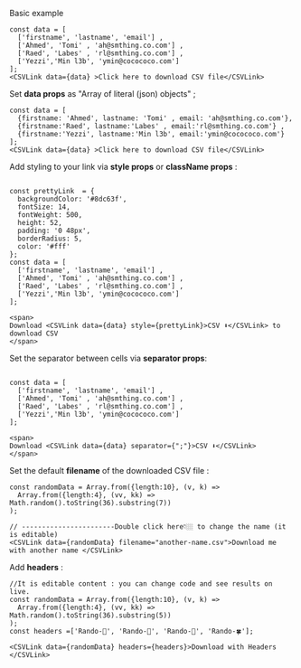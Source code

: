 Basic example

```
const data = [
  ['firstname', 'lastname', 'email'] ,
  ['Ahmed', 'Tomi' , 'ah@smthing.co.com'] ,
  ['Raed', 'Labes' , 'rl@smthing.co.com'] ,
  ['Yezzi','Min l3b', 'ymin@cocococo.com']
];
<CSVLink data={data} >Click here to download CSV file</CSVLink>
```

Set **data props** as "Array of literal (json) objects" ;

```
const data = [
  {firstname: 'Ahmed', lastname: 'Tomi' , email: 'ah@smthing.co.com'},
  {firstname:'Raed', lastname:'Labes' , email:'rl@smthing.co.com'} ,
  {firstname:'Yezzi', lastname:'Min l3b', email:'ymin@cocococo.com'}
];
<CSVLink data={data} >Click here to download CSV file</CSVLink>
```



Add styling to your link via **style props** or **className props** :

```example

const prettyLink  = {
  backgroundColor: '#8dc63f',
  fontSize: 14,
  fontWeight: 500,
  height: 52,
  padding: '0 48px',
  borderRadius: 5,
  color: '#fff'
};
const data = [
  ['firstname', 'lastname', 'email'] ,
  ['Ahmed', 'Tomi' , 'ah@smthing.co.com'] ,
  ['Raed', 'Labes' , 'rl@smthing.co.com'] ,
  ['Yezzi','Min l3b', 'ymin@cocococo.com']
];

<span>
Download <CSVLink data={data} style={prettyLink}>CSV ⬇</CSVLink> to download CSV
</span>

```

Set the separator between cells  via **separator props**:
```example

const data = [
  ['firstname', 'lastname', 'email'] ,
  ['Ahmed', 'Tomi' , 'ah@smthing.co.com'] ,
  ['Raed', 'Labes' , 'rl@smthing.co.com'] ,
  ['Yezzi','Min l3b', 'ymin@cocococo.com']
];

<span>
Download <CSVLink data={data} separator={";"}>CSV ⬇</CSVLink>
</span>

```


Set the default **filename** of the downloaded CSV file :

```
const randomData = Array.from({length:10}, (v, k) =>
  Array.from({length:4}, (vv, kk) => Math.random().toString(36).substring(7))
);

// -----------------------Double click here👇🏼 to change the name (it is editable)
<CSVLink data={randomData} filename="another-name.csv">Download me with another name </CSVLink>
```

Add **headers**  :

```
//It is editable content : you can change code and see results on live.
const randomData = Array.from({length:10}, (v, k) =>
  Array.from({length:4}, (vv, kk) => Math.random().toString(36).substring(5))
);
const headers =['Rando-🍌', 'Rando-🍑', 'Rando-🌺', 'Rando-🍀'];

<CSVLink data={randomData} headers={headers}>Download with Headers </CSVLink>
```

